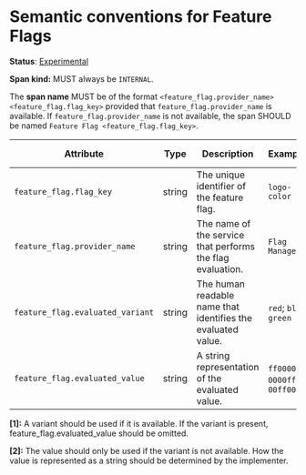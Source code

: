 # Semantic conventions for Feature Flags

**Status**: [Experimental](../../document-status.md)

**Span kind:** MUST always be `INTERNAL`.

The **span name** MUST be of the format `<feature_flag.provider_name> <feature_flag.flag_key>` provided that
`feature_flag.provider_name` is available. If `feature_flag.provider_name` is not available, the
span SHOULD be named `Feature Flag <feature_flag.flag_key>`.

<!-- semconv feature_flag -->
| Attribute  | Type | Description  | Examples  | Requirement Level |
|---|---|---|---|---|
| `feature_flag.flag_key` | string | The unique identifier of the feature flag. | `logo-color` | Required |
| `feature_flag.provider_name` | string | The name of the service that performs the flag evaluation. | `Flag Manager` | Recommended |
| `feature_flag.evaluated_variant` | string | The human readable name that identifies the evaluated value. | `red`; `blue`; `green` | Conditionally Required: [1] |
| `feature_flag.evaluated_value` | string | A string representation of the evaluated value. | `ff0000`; `0000ff`; `00ff00` | Conditionally Required: [2] |

**[1]:** A variant should be used if it is available. If the variant is present, feature_flag.evaluated_value should be omitted.

**[2]:** The value should only be used if the variant is not available. How the value is represented as a string should be determined by the implementer.
<!-- endsemconv -->
